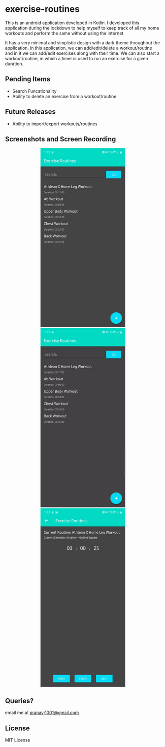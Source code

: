 # exercise-routines

This is an android application developed in Kotlin. I developed this application during the lockdown to help myself to keep track of all my home workouts and perform the same without using the internet.

It has a very minimal and simplistic design with a dark theme throughout the application. In this application, we can add/edit/delete a workout/routine and in it we can add/edit exercises along with their time. We can also start a workout/routine, in which a timer is used to run an exercise for a given duration.

## Pending Items

- Search Funcationality
- Ability to delete an exercise from a workout/routine

## Future Releases

- Ability to import/export workouts/routines

## Screenshots and Screen Recording

<p align="middle">
<img src="ScreenShots/screenshot1.jpg" width="275">
<img src="ScreenShots/exercise_routine_working.gif" width="275">
<img src="ScreenShots/screenshot2.jpg" width="275">
</p>

## Queries?

email me at pranavj1001@gmail.com

## License

MIT License
